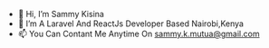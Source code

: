 - 👋 Hi, I’m Sammy Kisina
- 👀 I’m A Laravel And ReactJs Developer Based Nairobi,Kenya
- 📫 You Can Contant Me Anytime On sammy.k.mutua@gmail.com

